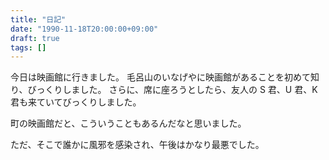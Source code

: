 ```yaml
---
title: "日記"
date: "1990-11-18T20:00:00+09:00"
draft: true
tags: []
---
```


今日は映画館に行きました。
毛呂山のいなげやに映画館があることを初めて知り、びっくりしました。
さらに、席に座ろうとしたら、友人の S 君、U 君、K 君も来ていてびっくりしました。

町の映画館だと、こういうこともあるんだなと思いました。

ただ、そこで誰かに風邪を感染され、午後はかなり最悪でした。
